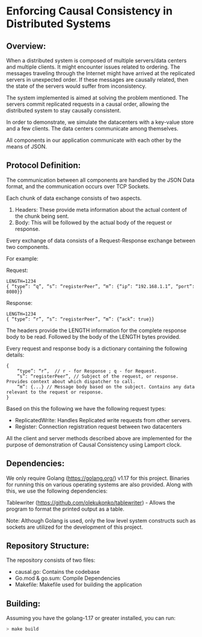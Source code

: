 # Enforcing Causal Consistency in Distributed Systems

## Overview:

When a distributed system is composed of multiple servers/data centers and
multiple clients. It might encounter issues related to ordering. The messages
traveling through the Internet might have arrived at the replicated servers in
unexpected order. If these messages are causally related, then the state of the
servers would suffer from inconsistency.

The system implemented is aimed at solving the problem mentioned. The
servers commit replicated requests in a causal order, allowing the distributed
system to stay causally consistent.

In order to demonstrate, we simulate the datacenters with a key-value store
and a few clients. The data centers communicate among themselves.

All components in our application communicate with each other by the
means of JSON.

## Protocol Definition:

The communication between all components are handled by the JSON Data format, and the communication occurs over TCP Sockets.

Each chunk of data exchange consists of two aspects.

1. Headers: These provide meta information about the actual content of the chunk being sent.
2. Body: This will be followed by the actual body of the request or response.

Every exchange of data consists of a Request-Response exchange between two components.

For example:

Request:

```
LENGTH=1234
{ “type”: “q”, “s”: “registerPeer”, “m”: {“ip”: “192.168.1.1”, “port”: 8080}}
```


Response:

```
LENGTH=1234
{ “type”: “r”, “s”: “registerPeer”, “m”: {“ack”: true}}
```

The headers provide the LENGTH information for the complete response body to be read. Followed by the body of the LENGTH bytes provided.

Every request and response body is a dictionary containing the following details:

```
{
    “type”: “r”,  // r - for Response ; q - for Request.
    “s”: “registerPeer”, // Subject of the request, or response. Provides context about which dispatcher to call.
    “m”: {...} // Message body based on the subject. Contains any data relevant to the request or response.
}
```

Based on this the following we have the following request types:

 - ReplicatedWrite: Handles Replicated write requests from other servers.
 - Register: Connection registration request between two datacenters

All the client and server methods described above are implemented for the purpose of demonstration of Causal Consistency using Lamport clock.


## Dependencies:

We only require Golang  (https://golang.org/) v1.17 for this project. Binaries for running this on various operating systems are also provided.
Along with this, we use the following dependencies:

Tablewriter (https://github.com/olekukonko/tablewriter)  - Allows the program to format the printed output as a table.

Note: Although Golang is used, only the low level system constructs such as sockets are utilized for the development of this project.


## Repository Structure:

The repository consists of two files:

 - causal.go: Contains the codebase
 - Go.mod & go.sum: Compile Dependencies
 - Makefile: Makefile used for building the application

## Building:

Assuming you have the golang-1.17 or greater installed, you can run:

```sh
> make build
```
